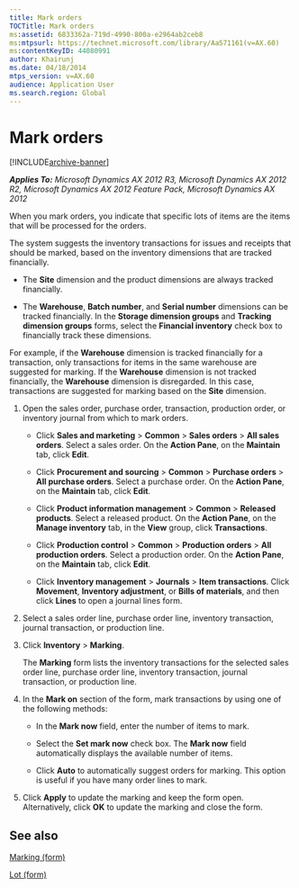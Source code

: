 ```yaml
---
title: Mark orders
TOCTitle: Mark orders
ms:assetid: 6833362a-719d-4990-800a-e2964ab2ceb8
ms:mtpsurl: https://technet.microsoft.com/library/Aa571161(v=AX.60)
ms:contentKeyID: 44080991
author: Khairunj
ms.date: 04/18/2014
mtps_version: v=AX.60
audience: Application User
ms.search.region: Global
---
```


# Mark orders 


[!INCLUDE[archive-banner](includes/archive-banner.md)]


_**Applies To:** Microsoft Dynamics AX 2012 R3, Microsoft Dynamics AX 2012 R2, Microsoft Dynamics AX 2012 Feature Pack, Microsoft Dynamics AX 2012_

When you mark orders, you indicate that specific lots of items are the items that will be processed for the orders.

The system suggests the inventory transactions for issues and receipts that should be marked, based on the inventory dimensions that are tracked financially.

  - The **Site** dimension and the product dimensions are always tracked financially.

  - The **Warehouse**, **Batch number**, and **Serial number** dimensions can be tracked financially. In the **Storage dimension groups** and **Tracking dimension groups** forms, select the **Financial inventory** check box to financially track these dimensions.

For example, if the **Warehouse** dimension is tracked financially for a transaction, only transactions for items in the same warehouse are suggested for marking. If the **Warehouse** dimension is not tracked financially, the **Warehouse** dimension is disregarded. In this case, transactions are suggested for marking based on the **Site** dimension.

1.  Open the sales order, purchase order, transaction, production order, or inventory journal from which to mark orders.
    
      - Click **Sales and marketing** \> **Common** \> **Sales orders** \> **All sales orders**. Select a sales order. On the **Action Pane**, on the **Maintain** tab, click **Edit**.
    
      - Click **Procurement and sourcing** \> **Common** \> **Purchase orders** \> **All purchase orders**. Select a purchase order. On the **Action Pane**, on the **Maintain** tab, click **Edit**.
    
      - Click **Product information management** \> **Common** \> **Released products**. Select a released product. On the **Action Pane**, on the **Manage inventory** tab, in the **View** group, click **Transactions**.
    
      - Click **Production control** \> **Common** \> **Production orders** \> **All production orders**. Select a production order. On the **Action Pane**, on the **Maintain** tab, click **Edit**.
    
      - Click **Inventory management** \> **Journals** \> **Item transactions**. Click **Movement**, **Inventory adjustment**, or **Bills of materials**, and then click **Lines** to open a journal lines form.

2.  Select a sales order line, purchase order line, inventory transaction, journal transaction, or production line.

3.  Click **Inventory** \> **Marking**.
    
    The **Marking** form lists the inventory transactions for the selected sales order line, purchase order line, inventory transaction, journal transaction, or production line.

4.  In the **Mark on** section of the form, mark transactions by using one of the following methods:
    
      - In the **Mark now** field, enter the number of items to mark.
    
      - Select the **Set mark now** check box. The **Mark now** field automatically displays the available number of items.
    
      - Click **Auto** to automatically suggest orders for marking. This option is useful if you have many order lines to mark.

5.  Click **Apply** to update the marking and keep the form open. Alternatively, click **OK** to update the marking and close the form.

## See also

[Marking (form)](https://technet.microsoft.com/library/aa575831\(v=ax.60\))

[Lot (form)](https://technet.microsoft.com/library/aa619125\(v=ax.60\))

  


